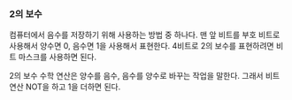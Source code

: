 ### 2의 보수
컴퓨터에서 음수를 저장하기 위해 사용하는 방법 중 하나다.
맨 앞 비트를 부호 비트로 사용해서 양수면 0, 음수면 1을 사용해서 표현한다.
4비트로 2의 보수를 표현하려면 비트 마스크를 사용하면 된다.

2의 보수 수학 연산은 양수를 음수, 음수를 양수로 바꾸는 작업을 말한다.
그래서 비트 연산 NOT을 하고 1을 더하면 된다.
